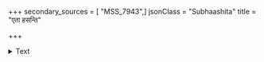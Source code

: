 +++
secondary_sources = [ "MSS_7943",]
jsonClass = "Subhaashita"
title = "एता हसन्ति"

+++

<details><summary>Text</summary>

एता हसन्ति च रुदन्ति च कार्यहेतोर् विश्वासयन्ति च परं न च विश्वसन्ति।  
तस्मान् नरेण कुलशीलसमन्वितेन नार्यः श्मशानघटिका इव वर्जनीयाः॥
</details>
